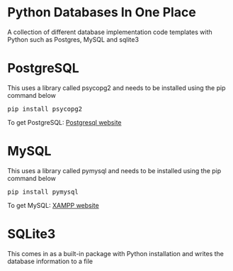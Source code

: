 # Python Databases In One Place
A collection of different database implementation code templates with Python such as Postgres, MySQL and sqlite3

# PostgreSQL
This uses a library called psycopg2 and needs to be installed using the pip command below
<pre>pip install psycopg2</pre>
To get PostgreSQL: <a href="https://www.postgresql.org/download/">Postgresql website</a>

# MySQL
This uses a library called pymysql and needs to be installed using the pip command below
<pre>pip install pymysql</pre>
To get MySQL: <a href="https://www.apachefriends.org/download.html">XAMPP website</a>

# SQLite3
This comes in as a built-in package with Python installation and writes the database information to a file
